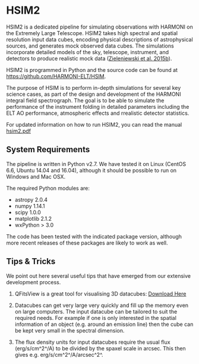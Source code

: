 # HSIM2

HSIM2 is a dedicated pipeline for simulating observations with HARMONI on the Extremely Large Telescope. HSIM2 takes high spectral and spatial resolution input data cubes, encoding physical descriptions of astrophysical sources, and generates mock observed data cubes. The simulations incorporate detailed models of the sky, telescope, instrument, and detectors to produce realistic mock data ([Zieleniewski et al. 2015b](https://doi.org/10.1093/mnras/stv1860)).

HSIM2 is programmed in Python and the source code can be found at https://github.com/HARMONI-ELT/HSIM.

The purpose of HSIM is to perform in-depth simulations for several key science cases, as part of the design and development of the HARMONI integral field spectrograph. The goal is to be able to simulate the performance of the instrument folding in detailed parameters including the ELT AO performance, atmospheric effects and rrealistic detector statistics. 

For updated information on how to run HSIM2, you can read the manual [hsim2.pdf](/hsim/manual/hsim2.pdf)


## System Requirements
The pipeline is written in Python v2.7. We have tested it on Linux (CentOS 6.6, Ubuntu 14.04 and 16.04), although it should be possible to run on Windows and Mac OSX.

The required Python modules are:
- astropy 2.0.4
- numpy 1.14.1
- scipy 1.0.0
- matplotlib 2.1.2  
- wxPython > 3.0  

The code has been tested with the indicated package version, although more recent releases of these packages are likely to work as well.
   

## Tips & Tricks ##
We point out here several useful tips that have emerged from our extensive development process.

1. QFitsView is a great tool for visualising 3D datacubes: [Download Here](http://www.mpe.mpg.de/~ott/QFitsView/)

2. Datacubes can get very large very quickly and fill up the memory even on large computers. The input datacube can be tailored to suit the required needs. For example if one is only interested in the spatial information of an object (e.g. around an emission line) then the cube can be kept very small in the spectral dimension.

3. The flux density units for input datacubes require the usual flux (erg/s/cm^2^/A) to be divided by the spaxel scale in arcsec. This then gives e.g. erg/s/cm^2^/A/arcsec^2^.


